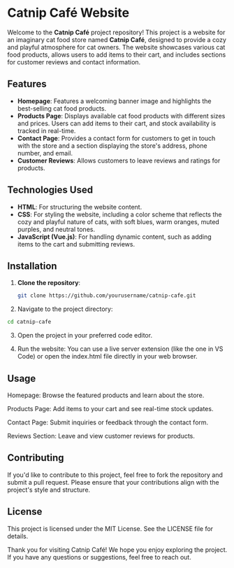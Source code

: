 # Catnip Café Website

Welcome to the **Catnip Café** project repository! This project is a website for an imaginary cat food store named **Catnip Café**, designed to provide a cozy and playful atmosphere for cat owners. The website showcases various cat food products, allows users to add items to their cart, and includes sections for customer reviews and contact information.

## Features

- **Homepage**: Features a welcoming banner image and highlights the best-selling cat food products.
- **Products Page**: Displays available cat food products with different sizes and prices. Users can add items to their cart, and stock availability is tracked in real-time.
- **Contact Page**: Provides a contact form for customers to get in touch with the store and a section displaying the store's address, phone number, and email.
- **Customer Reviews**: Allows customers to leave reviews and ratings for products.

## Technologies Used

- **HTML**: For structuring the website content.
- **CSS**: For styling the website, including a color scheme that reflects the cozy and playful nature of cats, with soft blues, warm oranges, muted purples, and neutral tones.
- **JavaScript (Vue.js)**: For handling dynamic content, such as adding items to the cart and submitting reviews.

## Installation

1. **Clone the repository**:
   ```bash
   git clone https://github.com/yourusername/catnip-cafe.git

2. Navigate to the project directory:
```bash
cd catnip-cafe
```
3. Open the project in your preferred code editor.

4. Run the website:
You can use a live server extension (like the one in VS Code) or open the index.html file directly in your web browser.

## Usage
Homepage: Browse the featured products and learn about the store.

Products Page: Add items to your cart and see real-time stock updates.

Contact Page: Submit inquiries or feedback through the contact form.

Reviews Section: Leave and view customer reviews for products.

## Contributing
If you'd like to contribute to this project, feel free to fork the repository and submit a pull request. Please ensure that your contributions align with the project's style and structure.

## License
This project is licensed under the MIT License. See the LICENSE file for details.

Thank you for visiting Catnip Café! We hope you enjoy exploring the project. If you have any questions or suggestions, feel free to reach out.
